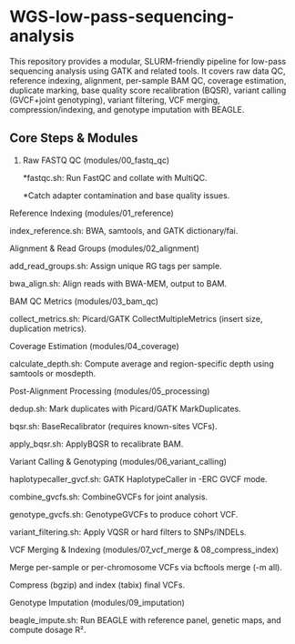 # WGS-low-pass-sequencing-analysis

This repository provides a modular, SLURM-friendly pipeline for low-pass sequencing analysis using GATK and related tools. It covers raw data QC, reference indexing, alignment, per-sample BAM QC, coverage estimation, duplicate marking, base quality score recalibration (BQSR), variant calling (GVCF+joint genotyping), variant filtering, VCF merging, compression/indexing, and genotype imputation with BEAGLE.

## Core Steps & Modules

1. Raw FASTQ QC (modules/00_fastq_qc)

    *fastqc.sh: Run FastQC and collate with MultiQC.

    *Catch adapter contamination and base quality issues.

Reference Indexing (modules/01_reference)

index_reference.sh: BWA, samtools, and GATK dictionary/fai.

Alignment & Read Groups (modules/02_alignment)

add_read_groups.sh: Assign unique RG tags per sample.

bwa_align.sh: Align reads with BWA-MEM, output to BAM.

BAM QC Metrics (modules/03_bam_qc)

collect_metrics.sh: Picard/GATK CollectMultipleMetrics (insert size, duplication metrics).

Coverage Estimation (modules/04_coverage)

calculate_depth.sh: Compute average and region-specific depth using samtools or mosdepth.

Post-Alignment Processing (modules/05_processing)

dedup.sh: Mark duplicates with Picard/GATK MarkDuplicates.

bqsr.sh: BaseRecalibrator (requires known-sites VCFs).

apply_bqsr.sh: ApplyBQSR to recalibrate BAM.

Variant Calling & Genotyping (modules/06_variant_calling)

haplotypecaller_gvcf.sh: GATK HaplotypeCaller in -ERC GVCF mode.

combine_gvcfs.sh: CombineGVCFs for joint analysis.

genotype_gvcfs.sh: GenotypeGVCFs to produce cohort VCF.

variant_filtering.sh: Apply VQSR or hard filters to SNPs/INDELs.

VCF Merging & Indexing (modules/07_vcf_merge & 08_compress_index)

Merge per-sample or per-chromosome VCFs via bcftools merge (-m all).

Compress (bgzip) and index (tabix) final VCFs.

Genotype Imputation (modules/09_imputation)

beagle_impute.sh: Run BEAGLE with reference panel, genetic maps, and compute dosage R².
